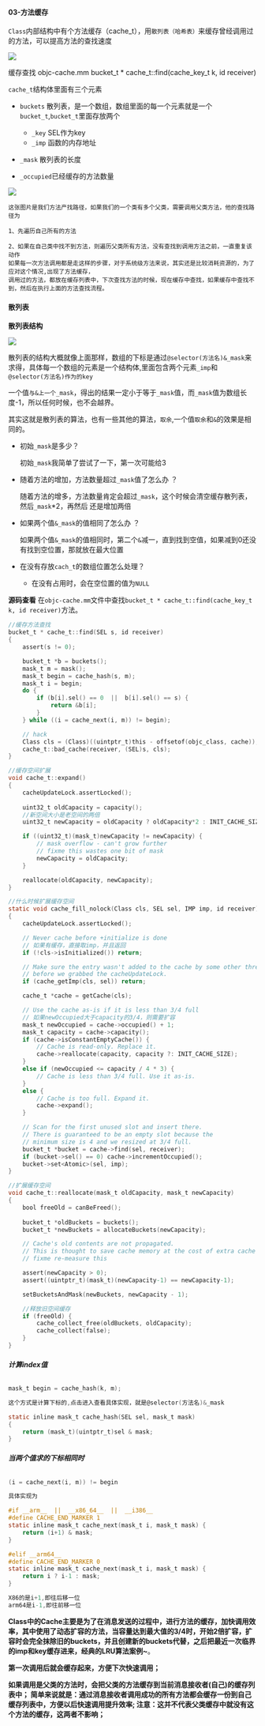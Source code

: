 #### 03-方法缓存



`Class`内部结构中有个方法缓存（cache_t），用`散列表（哈希表）`来缓存曾经调用过的方法，可以提高方法的查找速度

![](img/方法缓存01.png)

缓存查找
objc-cache.mm
bucket_t * cache_t::find(cache_key_t k, id receiver)



`cache_t`结构体里面有三个元素

- `buckets`  散列表，是一个数组，数组里面的每一个元素就是一个`bucket_t`,`bucket_t`里面存放两个
  - `_key`  SEL作为key
  - `_imp`  函数的内存地址
  
- `_mask`  散列表的长度

- `_occupied`已经缓存的方法数量



![](img/类的isa_superclass.png)



```
这张图片是我们方法产找路径，如果我们的一个类有多个父类，需要调用父类方法，他的查找路径为

1、先遍历自己所有的方法

2、如果在自己类中找不到方法，则遍历父类所有方法，没有查找到调用方法之前，一直重复该动作 
如果每一次方法调用都是走这样的步骤，对于系统级方法来说，其实还是比较消耗资源的，为了应对这个情况,出现了方法缓存，
调用过的方法，都放在缓存列表中，下次查找方法的时候，现在缓存中查找，如果缓存中查找不到，然后在执行上面的方法查找流程。
```

#### 散列表

**散列表结构**

![](img/散列表01.png)



散列表的结构大概就像上面那样，数组的下标是通过`@selector(方法名)&_mask`来求得，具体每一个数组的元素是一个结构体,里面包含两个元素`_imp`和`@selector(方法名)作为的key`



一个值`与&上一个_mask`，得出的结果一定小于等于`_mask`值，而`_mask`值为数组长度-1，所以任何时候，也不会越界。



其实这就是散列表的算法，也有一些其他的算法，`取余`,一个值`取余`和`&`的效果是相同的。



- 初始`_mask`是多少？ 
  
   初始`_mask`我简单了尝试了一下，第一次可能给3


- 随着方法的增加，方法数量超过`_mask`值了怎么办 ？
  
   随着方法的增多，方法数量肯定会超过`_mask`，这个时候会清空缓存散列表，然后`_mask`*2，再然后 还是增加两倍


- 如果两个值`&_mask`的值相同了怎么办 ？
  
   如果两个值`&_mask`的值相同时，第二个`&`减一，直到找到空值，如果减到0还没有找到空位置，那就放在最大位置


- 在没有存放`cach_t`的数组位置怎么处理？
  - 在没有占用时，会在空位置的值为`NULL`



**源码查看** 在`objc-cache.mm`文件中查找`bucket_t * cache_t::find(cache_key_t k, id receiver)`方法。

```objective-c
//缓存方法查找
bucket_t * cache_t::find(SEL s, id receiver)
{
    assert(s != 0);

    bucket_t *b = buckets();
    mask_t m = mask();
    mask_t begin = cache_hash(s, m);
    mask_t i = begin;
    do {
        if (b[i].sel() == 0  ||  b[i].sel() == s) {
            return &b[i];
        }
    } while ((i = cache_next(i, m)) != begin);

    // hack
    Class cls = (Class)((uintptr_t)this - offsetof(objc_class, cache));
    cache_t::bad_cache(receiver, (SEL)s, cls);
}

//缓存空间扩展
void cache_t::expand()
{
    cacheUpdateLock.assertLocked();
    
    uint32_t oldCapacity = capacity();
  	//新空间大小是老空间的两倍
    uint32_t newCapacity = oldCapacity ? oldCapacity*2 : INIT_CACHE_SIZE;

    if ((uint32_t)(mask_t)newCapacity != newCapacity) {
        // mask overflow - can't grow further
        // fixme this wastes one bit of mask
        newCapacity = oldCapacity;
    }

    reallocate(oldCapacity, newCapacity);
}

//什么时候扩展缓存空间
static void cache_fill_nolock(Class cls, SEL sel, IMP imp, id receiver)
{
    cacheUpdateLock.assertLocked();

    // Never cache before +initialize is done
  	// 如果有缓存，直接取imp，并且返回
    if (!cls->isInitialized()) return;

    // Make sure the entry wasn't added to the cache by some other thread 
    // before we grabbed the cacheUpdateLock.
    if (cache_getImp(cls, sel)) return;

    cache_t *cache = getCache(cls);

    // Use the cache as-is if it is less than 3/4 full
    // 如果newOccupied大于capacity的3/4，则需要扩容
    mask_t newOccupied = cache->occupied() + 1;
    mask_t capacity = cache->capacity();
    if (cache->isConstantEmptyCache()) {
        // Cache is read-only. Replace it.
        cache->reallocate(capacity, capacity ?: INIT_CACHE_SIZE);
    }
    else if (newOccupied <= capacity / 4 * 3) {
        // Cache is less than 3/4 full. Use it as-is.
    }
    else {
        // Cache is too full. Expand it.
        cache->expand();
    }

    // Scan for the first unused slot and insert there.
    // There is guaranteed to be an empty slot because the 
    // minimum size is 4 and we resized at 3/4 full.
    bucket_t *bucket = cache->find(sel, receiver);
    if (bucket->sel() == 0) cache->incrementOccupied();
    bucket->set<Atomic>(sel, imp);
}

//扩展缓存空间
void cache_t::reallocate(mask_t oldCapacity, mask_t newCapacity)
{
    bool freeOld = canBeFreed();
		
    bucket_t *oldBuckets = buckets();
    bucket_t *newBuckets = allocateBuckets(newCapacity);

    // Cache's old contents are not propagated. 
    // This is thought to save cache memory at the cost of extra cache fills.
    // fixme re-measure this

    assert(newCapacity > 0);
    assert((uintptr_t)(mask_t)(newCapacity-1) == newCapacity-1);

    setBucketsAndMask(newBuckets, newCapacity - 1);

    //释放旧空间缓存
    if (freeOld) {
        cache_collect_free(oldBuckets, oldCapacity);
        cache_collect(false);
    }
}
```

###### **计算index值**

```objective-c
mask_t begin = cache_hash(k, m);

这个方式是计算下标的,点击进入查看具体实现，就是@selector(方法名)&_mask

static inline mask_t cache_hash(SEL sel, mask_t mask) 
{
    return (mask_t)(uintptr_t)sel & mask;
}
```



###### **当两个值求的下标相同时**

```objective-c
(i = cache_next(i, m)) != begin

具体实现为

#if __arm__  ||  __x86_64__  ||  __i386__
#define CACHE_END_MARKER 1
static inline mask_t cache_next(mask_t i, mask_t mask) {
    return (i+1) & mask;
}

#elif __arm64__
#define CACHE_END_MARKER 0
static inline mask_t cache_next(mask_t i, mask_t mask) {
    return i ? i-1 : mask;
}

X86的是i+1,即往后移一位
arm64是i-1,即往前移一位
```



**Class中的Cache主要是为了在消息发送的过程中，进行方法的缓存，加快调用效率，其中使用了动态扩容的方法，当容量达到最大值的3/4时，开始2倍扩容，扩容时会完全抹除旧的buckets，并且创建新的buckets代替，之后把最近一次临界的imp和key缓存进来，经典的LRU算法案例~**。



**第一次调用后就会缓存起来，方便下次快速调用；**

**如果调用是父类的方法时，会把父类的方法缓存到当前消息接收者(自己)的缓存列表中；
 简单来说就是：通过消息接收者调用成功的所有方法都会缓存一份到自己缓存列表中，方便以后快速调用提升效率;
 注意：这并不代表父类缓存中就没有这个方法的缓存，这两者不影响；**


